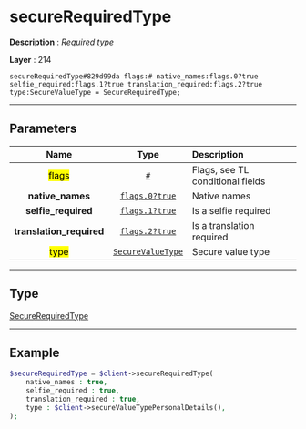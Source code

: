 # secureRequiredType

**Description** : *Required type*

**Layer** : 214

```tl
secureRequiredType#829d99da flags:# native_names:flags.0?true selfie_required:flags.1?true translation_required:flags.2?true type:SecureValueType = SecureRequiredType;
```

---

## Parameters

| Name | Type | Description |
| :---: | :---: | :--- |
| <mark>flags</mark> | [`#`](type/#) | Flags, see TL conditional fields |
| **native_names** | [`flags.0?true`](type/true) | Native names |
| **selfie_required** | [`flags.1?true`](type/true) | Is a selfie required |
| **translation_required** | [`flags.2?true`](type/true) | Is a translation required |
| <mark>type</mark> | [`SecureValueType`](type/SecureValueType) | Secure value type |

---

## Type

[SecureRequiredType](type/SecureRequiredType)

---

## Example

```php
$secureRequiredType = $client->secureRequiredType(
	native_names : true,
	selfie_required : true,
	translation_required : true,
	type : $client->secureValueTypePersonalDetails(),
);
```